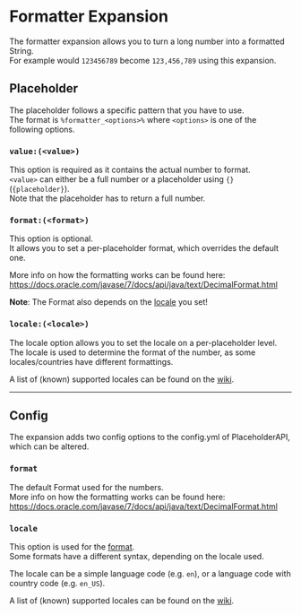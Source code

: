 [wiki]: https://wiki.powerplugins.net/wiki/formatter-expansion

# Formatter Expansion
The formatter expansion allows you to turn a long number into a formatted String.  
For example would `123456789` become `123,456,789` using this expansion.

## Placeholder
The placeholder follows a specific pattern that you have to use.  
The format is `%formatter_<options>%` where `<options>` is one of the following options.

### `value:(<value>)`
This option is required as it contains the actual number to format.  
`<value>` can either be a full number or a placeholder using `{}` (`{placeholder}`).  
Note that the placeholder has to return a full number.

### `format:(<format>)`
This option is optional.  
It allows you to set a per-placeholder format, which overrides the default one.

More info on how the formatting works can be found here: https://docs.oracle.com/javase/7/docs/api/java/text/DecimalFormat.html

**Note**: The Format also depends on the [locale](#locale) you set!

### `locale:(<locale>)`
The locale option allows you to set the locale on a per-placeholder level.  
The locale is used to determine the format of the number, as some locales/countries have different formattings.

A list of (known) supported locales can be found on the [wiki].

----
## Config
The expansion adds two config options to the config.yml of PlaceholderAPI, which can be altered.

### `format`
The default Format used for the numbers.  
More info on how the formatting works can be found here: https://docs.oracle.com/javase/7/docs/api/java/text/DecimalFormat.html

### `locale`
This option is used for the [format](#format).  
Some formats have a different syntax, depending on the locale used.

The locale can be a simple language code (e.g. `en`), or a language code with country code (e.g. `en_US`). 

A list of (known) supported locales can be found on the [wiki].